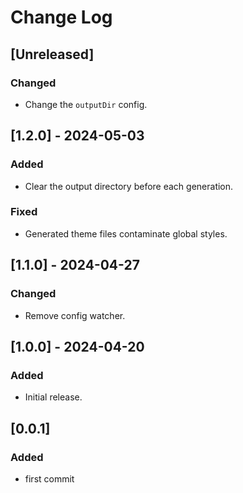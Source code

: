 # Change Log

## [Unreleased]

### Changed

* Change the `outputDir` config.

## [1.2.0] - 2024-05-03

### Added

* Clear the output directory before each generation.

### Fixed

* Generated theme files contaminate global styles.

## [1.1.0] - 2024-04-27

### Changed

* Remove config watcher.

## [1.0.0] - 2024-04-20

### Added

* Initial release.

## [0.0.1]

### Added

* first commit
